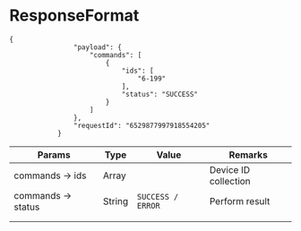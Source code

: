 # ResponseFormat

```
{
			    "payload": {
			        "commands": [
			            {
			                "ids": [
			                    "6-199"
			                ],
			                "status": "SUCCESS"
			            }
			        ]
			    },
			    "requestId": "6529877997918554205"
			}
```

| Params            | Type          | Value             | Remarks              |
| ----------------- | ------------- | ----------------- | -------------------- |
| commands → ids    | Array<String> |                   | Device ID collection |
| commands → status | String        | `SUCCESS / ERROR` | Perform result       |
|                   |               |                   |                      |
|                   |               |                   |                      |